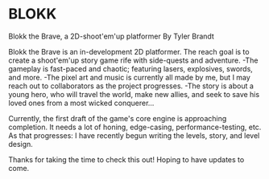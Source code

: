 # BLOKK
Blokk the Brave, a 2D-shoot'em'up platformer
By Tyler Brandt

Blokk the Brave is an in-development 2D platformer.
The reach goal is to create a shoot'em'up story game rife with side-quests and adventure.
-The gameplay is fast-paced and chaotic; featuring lasers, explosives, swords, and more.
-The pixel art and music is currently all made by me, but I may reach out to collaborators as the project progresses.
-The story is about a young hero, who will travel the world, make new allies, and seek to save his loved ones from a most wicked conquerer...

Currently, the first draft of the game's core engine is approaching completion.
It needs a lot of honing, edge-casing, performance-testing, etc.
As that progresses: I have recently begun writing the levels, story, and level design.

Thanks for taking the time to check this out!
Hoping to have updates to come.
